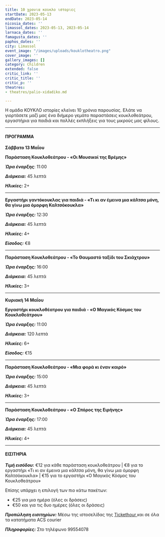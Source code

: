 ```yaml
---
title: 10 χρονια κουκλο ιστοριες
startDate: 2023-05-13
endDate: 2023-05-14
nicosia_dates: ''
limassol_dates: 2023-05-13, 2023-05-14
larnaca_dates: ''
famagusta_dates: ''
paphos_dates: ''
city: Limassol
event_image: "/images/uploads/kouklotheatro.png"
cover_image: ''
gallery_images: []
category: Children
extended: false
critic_link: ''
critic_title: ''
critic_p: ''
theatres:
- theatres/palio-xidadiko.md

---
```

Η ομάδα ΚΟΥΚΛΟ ιστορίες κλείνει 10 χρόνια παρουσίας. Ελάτε να γιορτάσετε μαζί μας ένα διήμερο γεμάτο παραστάσεις κουκλοθεάτρου, εργαστήρια για παιδιά και πολλές εκπλήξεις για τους μικρούς μας φίλους.

***

#### ΠΡΟΓΡΑΜΜΑ

**Σάββατο 13 Μαΐου**

**Παράσταση Κουκλοθεάτρου - «Οι Μουσικοί της Βρέμης»**

**_Ώρα έναρξης_**: 11:00

**_Διάρκεια:_** 45 λεπτά

**_Ηλικίες:_** 2+

***

**Εργαστήρι γαντόκουκλας για παιδιά - «Τι κι αν έμεινα μια κάλτσα μόνη, θα γίνω μια όμορφη Καλτσόκουκλα»**

**_Ώρα έναρξης:_** 12:30

**_Διάρκεια:_** 45 λεπτά

**_Ηλικίες:_** 4+

**_Είσοδος:_** €8

***

**Παράσταση Κουκλοθεάτρου - «Το Θαυμαστό ταξίδι του Σκιάχτρου»**

**_Ώρα έναρξης:_** 16:00

**_Διάρκεια:_** 45 λεπτά

**_Ηλικίες:_** 3+

***

**Κυριακή 14 Μαΐου**

**Εργαστήρι κουκλοθέατρου για παιδιά - «Ο Μαγικός Κόσμος του Κουκλοθεάτρου»**

**_Ώρα έναρξης:_** 11:00

**_Διάρκεια:_** 120 λεπτά

**_Ηλικίες:_** 6+

**_Είσοδος:_** €15

***

**Παράσταση Κουκλοθεάτρου - «Μια φορά κι έναν καιρό»**

**_Ώρα έναρξης:_** 15:00

**_Διάρκεια:_** 45 λεπτά

**_Ηλικίες:_** 3+

***

**Παράσταση Κουκλοθεάτρου - «Ο Σπόρος της Ειρήνης»**

**_Ώρα έναρξης:_** 17:00

**_Διάρκεια:_** 45 λεπτά

**_Ηλικίες:_** 4+

***

#### ΕΙΣΙΤΗΡΙΑ

**_Τιμή εισόδου:_** €12 για κάθε παράσταση κουκλοθεάτρου | €8 για το εργαστήρι «Τι κι αν έμεινα μια κάλτσα μόνη, θα γίνω μια όμορφη Καλτσόκουκλα» | €15 για το εργαστήρι «Ο Μαγικός Κόσμος του Κουκλοθεάτρου»

Επίσης υπάρχει η επιλογή των πιο κάτω πακέτων:

* €25 για μια ημέρα (όλες οι δράσεις)
* €50 και για τις δυο ημέρες (όλες οι δράσεις)

**_Προπώληση εισιτηρίων:_** Μέσω της ιστοσελίδας της [Tickethour ](https://shop.tickethour.com/showEventInformation.html?idEvent=4126)και σε όλα τα κατατήματα ACS courier

**_Πληροφορίες:_** Στο τηλέφωνο 99554078